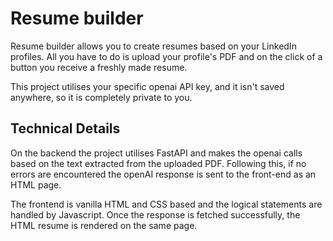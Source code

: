 # Resume builder

Resume builder allows you to create resumes based on your LinkedIn profiles. All you have to do is upload your profile's PDF and on the click of a button you receive a freshly made resume.

This project utilises your specific openai API key, and it isn't saved anywhere, so it is completely private to you.

## Technical Details

On the backend the project utilises FastAPI and makes the openai calls based on the text extracted from the uploaded PDF. Following this, if no errors are encountered the openAI response is sent to the front-end as an HTML page.

The frontend is vanilla HTML and CSS based and the logical statements are handled by Javascript. Once the response is fetched successfully, the HTML resume is rendered on the same page.
